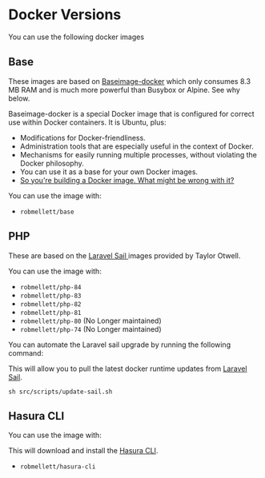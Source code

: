 # Docker Versions

You can use the following docker images

## Base

These images are based on [Baseimage-docker](https://github.com/phusion/baseimage-docker) which only consumes 8.3 MB RAM and is much more powerful than Busybox or Alpine. See why below.

Baseimage-docker is a special Docker image that is configured for correct use within Docker containers. It is Ubuntu, plus:

- Modifications for Docker-friendliness.
- Administration tools that are especially useful in the context of Docker.
- Mechanisms for easily running multiple processes, without violating the Docker philosophy.
- You can use it as a base for your own Docker images.
- [So you're building a Docker image. What might be wrong with it?
  ](https://phusion.github.io/baseimage-docker)

You can use the image with:

- `robmellett/base`

## PHP

These are based on the [Laravel Sail ](https://laravel.com/docs/8.x/sail) images provided by Taylor Otwell.

You can use the image with:

- `robmellett/php-84`
- `robmellett/php-83`
- `robmellett/php-82`
- `robmellett/php-81`
- `robmellett/php-80` (No Longer maintained)
- `robmellett/php-74` (No Longer maintained)

You can automate the Laravel sail upgrade by running the following command:

This will allow you to pull the latest docker runtime updates from [Laravel Sail](https://github.com/laravel/sail).

```shell
sh src/scripts/update-sail.sh
```

## Hasura CLI

You can use the image with:

This will download and install the [Hasura CLI](https://hasura.io/docs/2.0/hasura-cli/overview/).

- `robmellett/hasura-cli`

